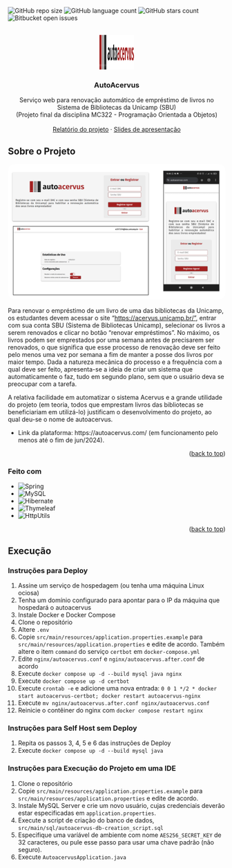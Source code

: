 <a id="readme-top"></a>

![GitHub repo size](https://img.shields.io/github/repo-size/Everton-Colombo/autoacervus?style=for-the-badge)
![GitHub language count](https://img.shields.io/github/languages/count/Everton-Colombo/autoacervus?style=for-the-badge)
![GitHub stars count](https://img.shields.io/github/stars/Everton-Colombo/autoacervus?style=for-the-badge)
![Bitbucket open issues](https://img.shields.io/bitbucket/issues/Everton-Colombo/autoacervus?style=for-the-badge)

<!-- PROJECT LOGO -->
<br />
<div align="center">
  <a href="https://github.com/Everton-Colombo/autoacervus">
    <img src="src/main/resources/static/images/logo-full.svg" alt="Logo" width="80" height="80" style="background-color: white">
  </a>

  <h3 align="center">AutoAcervus</h3>

  <p align="center">
    Serviço web para renovação automático de empréstimo de livros no Sistema de Bibliotecas da Unicamp (SBU)
    <br />
    (Projeto final da disciplina MC322 - Programação Orientada a Objetos)
    <br />
    <br />
    <a href="https://docs.google.com/document/d/1WHx2hEnbyBYFC4CyMHMCtGe-4rY9JDdWDebK5mrI0zE/edit?usp=sharing">Relatório do projeto</a>
    ·
    <a href="https://docs.google.com/presentation/d/17AEzoS3YiGCiDXaCo9Z7VaEceQDwxCuV7FqR3COiW0o/edit#slide=id.g2e7beecba21_2_16">Slides de apresentação</a>
  </p>
</div>

<!-- ABOUT THE PROJECT -->
## Sobre o Projeto

<div align="center">
    <img src="src/main/resources/static/images/screenshot.png" alt="Screenshot" style="border-radius: 15px;">
</div>

Para renovar o empréstimo de um livro de uma das bibliotecas da Unicamp, os estudantes devem acessar o site “https://acervus.unicamp.br/”, entrar com sua conta SBU (Sistema de Bibliotecas Unicamp), selecionar os livros a serem renovados e clicar no botão “renovar empréstimos”.  No máximo, os livros podem ser emprestados por uma semana antes de precisarem ser renovados, o que significa que esse processo de renovação deve ser feito pelo menos uma vez por semana a fim de manter a posse dos livros por maior tempo. Dada a natureza mecânica do processo e a frequência com a qual deve ser feito, apresenta-se a ideia de criar um sistema que automaticamente o faz, tudo em segundo plano, sem que o usuário deva se preocupar com a tarefa.

A relativa facilidade em automatizar o sistema Acervus e a grande utilidade do projeto (em teoria, todos que emprestam livros das bibliotecas se beneficiariam em utilizá-lo) justificam o desenvolvimento do projeto, ao qual deu-se o nome de autoacervus.

<ul>
    <li> Link da plataforma: https://autoacervus.com/ (em funcionamento pelo menos até o fim de jun/2024). </li>
</ul>

<p align="right">(<a href="#readme-top">back to top</a>)</p>


### Feito com

* ![Spring](https://img.shields.io/badge/spring-%236DB33F.svg?style=for-the-badge&logo=spring&logoColor=white)
* ![MySQL](https://img.shields.io/badge/mysql-4479A1.svg?style=for-the-badge&logo=mysql&logoColor=white)
* ![Hibernate](https://img.shields.io/badge/Hibernate-59666C?style=for-the-badge&logo=Hibernate&logoColor=white)
* ![Thymeleaf](https://img.shields.io/badge/Thymeleaf-%23005C0F.svg?style=for-the-badge&logo=Thymeleaf&logoColor=white)
* ![HttpUtils](https://img.shields.io/badge/apache%20httputils-%23D42029.svg?style=for-the-badge&logo=apache&logoColor=white)

<p align="right">(<a href="#readme-top">back to top</a>)</p>

## Execução

### Instruções para Deploy

1. Assine um serviço de hospedagem (ou tenha uma máquina Linux ociosa)
2. Tenha um domínio configurado para apontar para o IP da máquina que hospedará o autoacervus
3. Instale Docker e Docker Compose
4. Clone o repositório
5. Altere `.env`
6. Copie `src/main/resources/application.properties.example` para `src/main/resources/application.properties` e edite de acordo. Também altere o item `command` do serviço `certbot` em `docker-compose.yml`
7. Edite `nginx/autoacervus.conf` e `nginx/autoacervus.after.conf` de acordo
8. Execute `docker compose up -d --build mysql java nginx`
9. Execute `docker compose up -d certbot`
10. Execute `crontab -e` e adicione uma nova entrada: `0 0 1 */2 * docker start autoacervus-certbot; docker restart autoacervus-nginx`
11. Execute `mv nginx/autoacervus.after.conf nginx/autoacervus.conf`
12. Reinicie o contêiner do nginx com `docker compose restart nginx`

### Instruções para Self Host sem Deploy

1. Repita os passos 3, 4, 5 e 6 das instruções de Deploy
2. Execute `docker compose up -d --build mysql java`

### Instruções para Execução do Projeto em uma IDE
1. Clone o repositório
2. Copie `src/main/resources/application.properties.example` para `src/main/resources/application.properties` e edite de acordo.
3. Instale MySQL Server e crie um novo usuário, cujas credenciais deverão estar especificadas em `application.properties`.
4. Execute a script de criação do banco de dados, `src/main/sql/autoacervus-db-creation_script.sql`
5. Especifique uma varíável de ambiente com nome `AES256_SECRET_KEY` de 32 caracteres, ou pule esse passo para usar uma chave padrão (não seguro).
5. Execute `AutoacervusApplication.java`